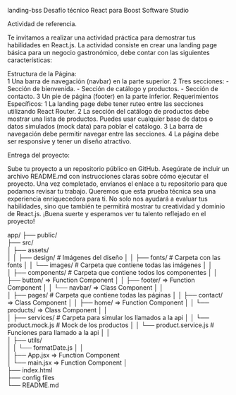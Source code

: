 landing-bss
Desafío técnico React para Boost Software Studio

Actividad de referencia.

Te invitamos a realizar una actividad práctica para demostrar tus habilidades en React.js. La actividad consiste en crear una landing page básica para un negocio gastronómico, debe contar con las siguientes características:  

Estructura de la Página:  
    1 Una barra de navegación (navbar) en la parte superior.
    2 Tres secciones:
        - Sección de bienvenida.
        - Sección de catálogo y productos.
        - Sección de contacto.
    3 Un pie de página (footer) en la parte inferior.
Requerimientos Específicos: 
    1 La landing page debe tener ruteo entre las secciones utilizando React Router.
    2 La sección del catálogo de productos debe mostrar una lista de productos. Puedes usar cualquier base de datos o datos simulados (mock data) para poblar el catálogo.
    3 La barra de navegación debe permitir navegar entre las secciones.
    4 La página debe ser responsive y tener un diseño atractivo.

Entrega del proyecto:

Sube tu proyecto a un repositorio público en GitHub.
Asegúrate de incluir un archivo README.md con instrucciones claras sobre cómo ejecutar el proyecto.
Una vez completado, envíanos el enlace a tu repositorio para que podamos revisar tu trabajo.
Queremos que esta prueba técnica sea una experiencia enriquecedora para ti. No solo nos ayudará a evaluar tus habilidades, sino que también te permitirá mostrar tu creatividad y dominio de React.js. ¡Buena suerte y esperamos ver tu talento reflejado en el proyecto!  

app/
├── public/                    
├── src/                       
│   ├── assets/                
│   │   ├── design/                         # Imágenes del diseño
│   │   ├── fonts/                          # Carpeta con las fonts
│   │   └── images/                         # Carpeta que contiene todas las imágenes
│   │   
│   ├── components/                         # Carpeta que contiene todos los componentes
│   │   ├── button/                             => Function Component
│   │   ├── footer/                             => Function Component
│   │   └── navbar/                             => Class Component
│   │   
│   ├── pages/                              # Carpeta que contiene todas las páginas
│   │   ├── contact/                            => Class Component
│   │   ├── home/                               => Function Component
│   │   └── products/                           => Class Component
│   │   
│   ├── services/                           # Carpeta para simular los llamados a la api
│   │   └── product.mock.js                 # Mock de los productos
│   │   └── product.service.js              # Funciones para llamado a la api
│   │   
│   ├── utils/                 
│   │   └── formatDate.js
│   │   
│   ├── App.jsx                                 => Function Component                        
│   └── main.jsx                                => Function Component
│                               
├── index.html                
├── config files                
└── README.md   